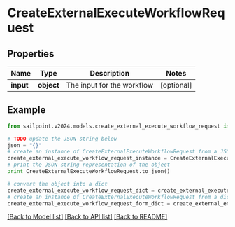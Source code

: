 # CreateExternalExecuteWorkflowRequest


## Properties

Name | Type | Description | Notes
------------ | ------------- | ------------- | -------------
**input** | **object** | The input for the workflow | [optional] 

## Example

```python
from sailpoint.v2024.models.create_external_execute_workflow_request import CreateExternalExecuteWorkflowRequest

# TODO update the JSON string below
json = "{}"
# create an instance of CreateExternalExecuteWorkflowRequest from a JSON string
create_external_execute_workflow_request_instance = CreateExternalExecuteWorkflowRequest.from_json(json)
# print the JSON string representation of the object
print CreateExternalExecuteWorkflowRequest.to_json()

# convert the object into a dict
create_external_execute_workflow_request_dict = create_external_execute_workflow_request_instance.to_dict()
# create an instance of CreateExternalExecuteWorkflowRequest from a dict
create_external_execute_workflow_request_form_dict = create_external_execute_workflow_request.from_dict(create_external_execute_workflow_request_dict)
```
[[Back to Model list]](../README.md#documentation-for-models) [[Back to API list]](../README.md#documentation-for-api-endpoints) [[Back to README]](../README.md)


